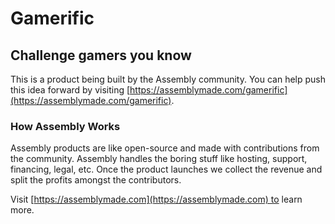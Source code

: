 # Gamerific

## Challenge gamers you know

This is a product being built by the Assembly community. You can help push this idea forward by visiting [https://assemblymade.com/gamerific](https://assemblymade.com/gamerific).

### How Assembly Works

Assembly products are like open-source and made with contributions from the community. Assembly handles the boring stuff like hosting, support, financing, legal, etc. Once the product launches we collect the revenue and split the profits amongst the contributors.

Visit [https://assemblymade.com](https://assemblymade.com) to learn more.
